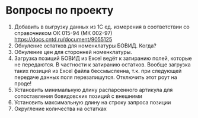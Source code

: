 # Вопросы по проекту

1. Добавить в выгрузку данных из 1С ед. измерения в соответствии со справочником ОК 015-94 (МК 002-97)
https://docs.cntd.ru/document/9055125
2. Обнуление остатков для номенклатуры БОВИД. Когда?
3. Обнуление цен для сторонней номенклатуры.
4. Загрузка позиций БОВИД из Excel ведёт к затиранию полей, которые не передаются. В частности к затиранию остатков. Вообще загрузка таких позиций из Excel файла бессмысленна, т.к. при следующей передаче данных поля перезапишутся. Отключить этот роут на проде!
5. Установить минимальную длину распарсенного артикула для сопоставления бовидовских позиций с внешними
6. Установить максимальную длину на строку запроса позиции
6. Округление количества на остатках
